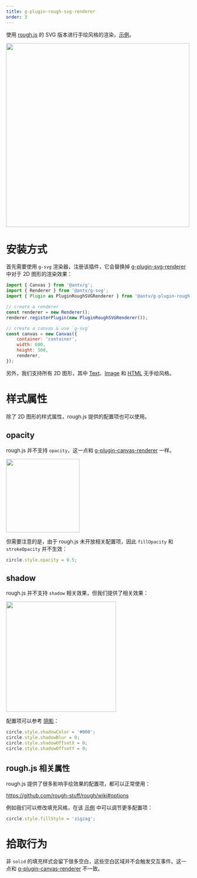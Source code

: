 ```yaml
---
title: g-plugin-rough-svg-renderer
order: 3
---
```


使用 [rough.js](https://roughjs.com/) 的 SVG 版本进行手绘风格的渲染，[示例](/zh/examples/plugins#rough)。

<img src="https://gw.alipayobjects.com/mdn/rms_6ae20b/afts/img/A*d4iiS5_3YVIAAAAAAAAAAAAAARQnAQ" width="500">

# 安装方式

首先需要使用 `g-svg` 渲染器，注册该插件，它会替换掉 [g-plugin-svg-renderer](/zh/docs/plugins/svg-renderer) 中对于 2D 图形的渲染效果：

```js
import { Canvas } from '@antv/g';
import { Renderer } from '@antv/g-svg';
import { Plugin as PluginRoughSVGRenderer } from '@antv/g-plugin-rough-svg-renderer';

// create a renderer
const renderer = new Renderer();
renderer.registerPlugin(new PluginRoughSVGRenderer());

// create a canvas & use `g-svg`
const canvas = new Canvas({
    container: 'container',
    width: 600,
    height: 500,
    renderer,
});
```

另外，我们支持所有 2D 图形，其中 [Text](/zh/docs/api/basic/text)、[Image](/zh/docs/api/basic/image) 和 [HTML](/zh/docs/api/basic/html) 无手绘风格。

# 样式属性

除了 2D 图形的样式属性，rough.js 提供的配置项也可以使用。

## opacity

rough.js 并不支持 `opacity`，这一点和 [g-plugin-canvas-renderer](/zh/docs/plugins/canvas-renderer) 一样。

<img src="https://gw.alipayobjects.com/mdn/rms_6ae20b/afts/img/A*gl6ETYiyCCQAAAAAAAAAAAAAARQnAQ" width="200">

但需要注意的是，由于 rough.js 未开放相关配置项，因此 `fillOpacity` 和 `strokeOpacity` 并不生效：

```js
circle.style.opacity = 0.5;
```

## shadow

rough.js 并不支持 `shadow` 相关效果，但我们提供了相关效果：

<img src="https://gw.alipayobjects.com/mdn/rms_6ae20b/afts/img/A*JKLVSrYk7BYAAAAAAAAAAAAAARQnAQ" width="300">

配置项可以参考 [阴影](/zh/docs/api/basic/display-object#阴影)：

```js
circle.style.shadowColor = '#000';
circle.style.shadowBlur = 0;
circle.style.shadowOffsetX = 0;
circle.style.shadowOffsetY = 0;
```

## rough.js 相关属性

rough.js 提供了很多影响手绘效果的配置项，都可以正常使用：

https://github.com/rough-stuff/rough/wiki#options

例如我们可以修改填充风格，在该 [示例](/zh/examples/plugins#rough) 中可以调节更多配置项：

```js
circle.style.fillStyle = 'zigzag';
```

# 拾取行为

非 `solid` 的填充样式会留下很多空白，这些空白区域并不会触发交互事件。这一点和 [g-plugin-canvas-renderer](/zh/docs/plugins/canvas-renderer) 不一致。
